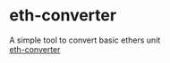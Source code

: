 # eth-converter
A simple tool to convert basic ethers unit <br>
[eth-converter](https://eth-converter-4cbz.vercel.app/)
